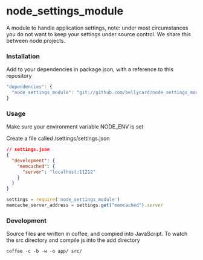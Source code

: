 node_settings_module
================

A module to handle application settings, note: under most circumstances you do not want to keep your settings under source control.  We share this between node projects.

### Installation

Add to your dependencies in package.json, with a reference to this repository

```JAVASCRIPT
"dependencies": {
  "node_settings_module": "git://github.com/bellycard/node_settings_module.git#v0.0.1"
}
```

### Usage

Make sure your environment variable NODE_ENV is set

Create a file called /settings/settings.json

```JSON
// settings.json
{
  "development": {
    "memcached": {
      "server": "localhost:11212"
    }
  }
}
```

```JAVASCRIPT
settings = require('node_settings_module')
memcache_server_address = settings.get("memcached").server
```

### Development

Source files are written in coffee, and compied into JavaScript.  To watch the src directory and compile js into the add directory
```
coffee -c -b -w -o app/ src/
```
